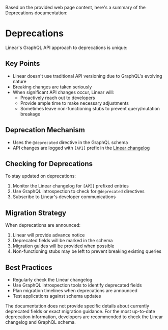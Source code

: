 Based on the provided web page content, here's a summary of the Deprecations documentation:

# Deprecations

Linear's GraphQL API approach to deprecations is unique:

## Key Points

- Linear doesn't use traditional API versioning due to GraphQL's evolving nature
- Breaking changes are taken seriously
- When significant API changes occur, Linear will:
  - Proactively reach out to developers
  - Provide ample time to make necessary adjustments
  - Sometimes leave non-functioning stubs to prevent query/mutation breakage

## Deprecation Mechanism

- Uses the `@deprecated` directive in the GraphQL schema
- API changes are logged with `[API]` prefix in the [Linear changelog](https://linear.app/changelog)

## Checking for Deprecations

To stay updated on deprecations:

1. Monitor the Linear changelog for `[API]` prefixed entries
2. Use GraphQL introspection to check for `@deprecated` directives
3. Subscribe to Linear's developer communications

## Migration Strategy

When deprecations are announced:

1. Linear will provide advance notice
2. Deprecated fields will be marked in the schema
3. Migration guides will be provided when possible
4. Non-functioning stubs may be left to prevent breaking existing queries

## Best Practices

- Regularly check the Linear changelog
- Use GraphQL introspection tools to identify deprecated fields
- Plan migration timelines when deprecations are announced
- Test applications against schema updates

The documentation does not provide specific details about currently deprecated fields or exact migration guidance. For the most up-to-date deprecation information, developers are recommended to check the Linear changelog and GraphQL schema.
